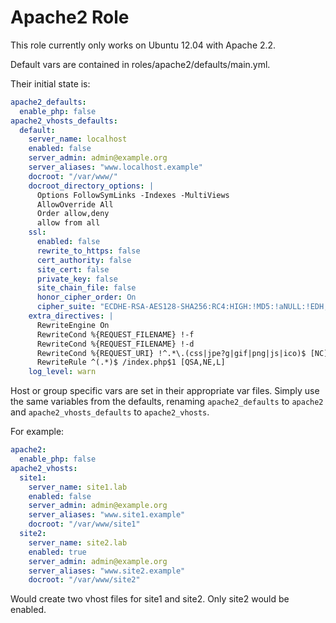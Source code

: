 # Apache2 Role
This role currently only works on Ubuntu 12.04 with Apache 2.2.

Default vars are contained in roles/apache2/defaults/main.yml.

Their initial state is:

```yaml
apache2_defaults:
  enable_php: false
apache2_vhosts_defaults:
  default:
    server_name: localhost
    enabled: false
    server_admin: admin@example.org
    server_aliases: "www.localhost.example"
    docroot: "/var/www/"
    docroot_directory_options: |
      Options FollowSymLinks -Indexes -MultiViews
      AllowOverride All
      Order allow,deny
      allow from all
    ssl:
      enabled: false
      rewrite_to_https: false
      cert_authority: false
      site_cert: false
      private_key: false
      site_chain_file: false
      honor_cipher_order: On
      cipher_suite: "ECDHE-RSA-AES128-SHA256:RC4:HIGH:!MD5:!aNULL:!EDH;"
    extra_directives: |
      RewriteEngine On 
      RewriteCond %{REQUEST_FILENAME} !-f 
      RewriteCond %{REQUEST_FILENAME} !-d 
      RewriteCond %{REQUEST_URI} !^.*\.(css|jpe?g|gif|png|js|ico)$ [NC] 
      RewriteRule ^(.*)$ /index.php$1 [QSA,NE,L]
    log_level: warn
```

Host or group specific vars are set in their appropriate var files. Simply use the same variables from the defaults, renaming ```apache2_defaults``` to ```apache2``` and ```apache2_vhosts_defaults``` to ```apache2_vhosts```.

For example:

```yaml
apache2:
  enable_php: false
apache2_vhosts:
  site1:
    server_name: site1.lab
    enabled: false
    server_admin: admin@example.org
    server_aliases: "www.site1.example"
    docroot: "/var/www/site1"
  site2:
    server_name: site2.lab
    enabled: true
    server_admin: admin@example.org
    server_aliases: "www.site2.example"
    docroot: "/var/www/site2"
```

Would create two vhost files for site1 and site2. Only site2 would be enabled.